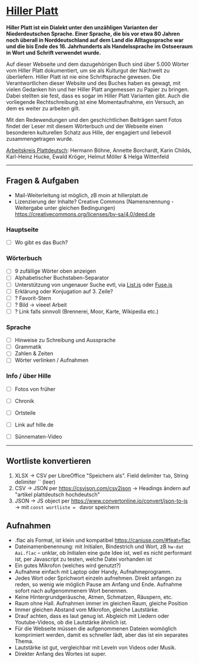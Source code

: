 # [Hiller Platt](https://hillerplatt.de)

**Hiller Platt ist ein Dialekt unter den unzähligen Varianten der Niederdeutschen Sprache. Einer Sprache, die bis vor etwa 80 Jahren noch überall in Norddeutschland auf dem Land die Alltagssprache war und die bis Ende des 16. Jahrhunderts als Handelssprache im Ostseeraum in Wort und Schrift verwendet wurde.**

Auf dieser Webseite und dem dazugehörigen Buch sind über 5.000 Wörter vom Hiller Platt dokumentiert, um sie als Kulturgut der Nachwelt zu überliefern. Hiller Platt ist nie eine Schriftsprache gewesen. Die Verantwortlichen dieser Website und des Buches haben es gewagt, mit vielen Gedanken hin und her Hiller Platt angemessen zu Papier zu bringen. Dabei stellten sie fest, dass es sogar im Hiller Platt Varianten gibt. Auch die vorliegende Rechtschreibung ist eine Momentaufnahme, ein Versuch, an dem es weiter zu arbeiten gilt.

Mit den Redewendungen und den geschichtlichen Beiträgen samt Fotos findet der Leser mit diesem Wörterbuch und der Webseite einen besonderen kulturellen Schatz aus Hille, der engagiert und liebevoll zusammengetragen wurde.

[Arbeitskreis Plattdeutsch](https://www.altebrennereihille.de/dorf-hille/wi-k%C3%BCet-hiller-platt/):
Hermann Böhne, Annette Borchardt, Karin Childs, Karl-Heinz Hucke, Ewald Kröger, Helmut Möller & Helga Wittenfeld


--------------------------------------


## Fragen & Aufgaben
- Mail-Weiterleitung ist möglich, zB moin at hillerplatt.de
- Lizenzierung der Inhalte? Creative Commons (Namensnennung - Weitergabe unter gleichen Bedingungen) https://creativecommons.org/licenses/by-sa/4.0/deed.de

### Hauptseite
- [ ] Wo gibt es das Buch?

### Wörterbuch
- [ ] 9 zufällige Wörter oben anzeigen
- [ ] Alphabetischer Buchstaben-Separator
- [ ] Unterstützung von ungenauer Suche evtl, via [List.js](https://listjs.com/examples/fuzzy-search/) oder [Fuse.js](https://fusejs.io/demo.html)
- [ ] Erklärung oder Konjugation auf 3. Zeile?
- [ ] ? Favorit-Stern
- [ ] ? Bild → vieeel Arbeit
- [ ] ? Link falls sinnvoll (Brennerei, Moor, Karte, Wikipedia etc.)

### Sprache
- [ ] Hinweise zu Schreibung und Aussprache
- [ ] Grammatik
- [ ] Zahlen & Zeiten
- [ ] Wörter verlinken / Aufnahmen

### Info / über Hille
- [ ] Fotos von früher
- [ ] Chronik
- [ ] Ortsteile
- [ ] Link auf hille.de
- [ ] Sünnematen-Video


--------------------------------------


## Wortliste konvertieren
1. XLSX → CSV per LibreOffice "Speichern als". Field delimiter `Tab`, String delimiter `` (leer)
2. CSV → JSON per https://csvjson.com/csv2json → Headings ändern auf "artikel	plattdeutsch	hochdeutsch"
3. JSON → JS object per https://www.convertonline.io/convert/json-to-js → mit `const wortliste = ` davor speichern


## Aufnahmen
- .flac als Format, ist klein und kompatibel https://caniuse.com/#feat=flac
- Dateinamenbenennung: mit Initialen, Bindestrich und Wort, zB `hw-dat Aai.flac` – unklar, ob Initialen eine gute Idee ist, weil es nicht performant ist, per Javascript zu testen, welche Datei vorhanden ist
- Ein gutes Mikrofon (welches wird genutzt?)
- Aufnahme einfach mit Laptop oder Handy, Aufnahmeprogramm.
- Jedes Wort oder Sprichwort einzeln aufnehmen. Direkt anfangen zu reden, so wenig wie möglich Pause am Anfang und Ende. Aufnahme sofort nach aufgenommenem Wort benennen.
- Keine Hintergrundgeräusche, Atmen, Schmatzen, Räuspern, etc.
- Raum ohne Hall. Aufnahmen immer im gleichen Raum, gleiche Position
- Immer gleichen Abstand vom Mikrofon, gleiche Lautstärke.
- Drauf achten, dass es laut genug ist. Abgleich mit Liedern oder Youtube-Videos, ob die Lautstärke ähnlich ist.
- Für die Webseite müssen die aufgenommenen Dateien womöglich komprimiert werden, damit es schneller lädt, aber das ist ein separates Thema.
- Lautstärke ist gut, vergleichbar mit Leveln von Videos oder Musik.
- Direkter Anfang des Wortes ist super.
